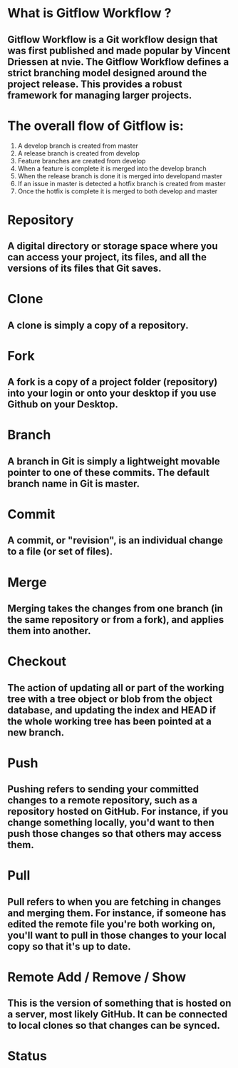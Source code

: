 # What is Gitflow Workflow ?
## Gitflow Workflow is a Git workflow design that was first published and made popular by Vincent Driessen at nvie. The Gitflow Workflow defines a strict branching model designed around the project release. This provides a robust framework for managing larger projects.  
# The overall flow of Gitflow is:
1. A develop branch is created from master
2. A release branch is created from develop
3. Feature branches are created from develop
4. When a feature is complete it is merged into the develop branch
5. When the release branch is done it is merged into developand master
6. If an issue in master is detected a hotfix branch is created from master
6. Once the hotfix is complete it is merged to both develop and master
# Repository
## A digital directory or storage space where you can access your project, its files, and all the versions of its files that Git saves.
# Clone 
## A clone is simply a copy of a repository.
# Fork
## A fork is a copy of a project folder (repository) into your login or onto your desktop if you use Github on your Desktop.
# Branch
## A branch in Git is simply a lightweight movable pointer to one of these commits. The default branch name in Git is master. 
# Commit
## A commit, or "revision", is an individual change to a file (or set of files).
# Merge
## Merging takes the changes from one branch (in the same repository or from a fork), and applies them into another. 
# Checkout
## The action of updating all or part of the working tree with a tree object or blob from the object database, and updating the index and HEAD if the whole working tree has been pointed at a new branch. 
# Push
## Pushing refers to sending your committed changes to a remote repository, such as a repository hosted on GitHub. For instance, if you change something locally, you'd want to then push those changes so that others may access them.
# Pull
## Pull refers to when you are fetching in changes and merging them. For instance, if someone has edited the remote file you're both working on, you'll want to pull in those changes to your local copy so that it's up to date.
# Remote Add / Remove / Show
## This is the version of something that is hosted on a server, most likely GitHub. It can be connected to local clones so that changes can be synced.
# Status
